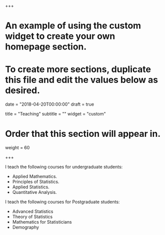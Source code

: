 +++
# An example of using the custom widget to create your own homepage section.
# To create more sections, duplicate this file and edit the values below as desired.

date = "2018-04-20T00:00:00"
draft = true

title = "Teaching"
subtitle = ""
widget = "custom"

# Order that this section will appear in.
weight = 60

+++



I teach the following courses for undergraduate students:

- Applied Mathematics.
- Principles of Statistics. 
- Applied Statistics. 
- Quantitative Analysis.

I teach the following courses for Postgraduate students:

- Advanced Statistics
- Theory of Statistics 
- Mathematics for Statisticians	
- Demography 


